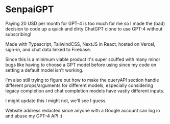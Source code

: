 # SenpaiGPT

Paying 20 USD per month for GPT-4 is too much for me so I made the (bad) decision to code up a quick and dirty ChatGPT clone to use GPT-4 without subscribing!

Made with Typescript, TailwindCSS, NextJS in React, hosted on Vercel, sign-in, and chat data linked to Firebase.

Since this is a minimum viable product it's super scuffed with many minor bugs like having to choose a GPT model before using since my code on setting a default model isn't working.

I'm also still trying to figure out how to make the queryAPI section handle different props/arguments for different models, especially considering legacy completion and chat completion models have vastly different inputs.

I might update this I might not, we'll see I guess.

Website address redacted since anyone with a Google account can log in and abuse my GPT-4 API :(
